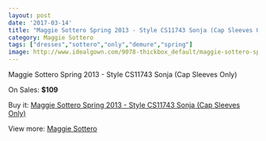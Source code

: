 ```yaml
---
layout: post
date: '2017-03-14'
title: "Maggie Sottero Spring 2013 - Style CS11743 Sonja (Cap Sleeves Only)"
category: Maggie Sottero
tags: ["dresses","sottero","only","demure","spring"]
image: http://www.idealgown.com/9078-thickbox_default/maggie-sottero-spring-2013-style-cs11743-sonja-cap-sleeves-only.jpg
---
```

Maggie Sottero Spring 2013 - Style CS11743 Sonja (Cap Sleeves Only)

On Sales: **$109**
<a href="https://www.idealgown.com/en/maggie-sottero/3784-maggie-sottero-spring-2013-style-cs11743-sonja-cap-sleeves-only.html"><amp-img layout="responsive" width="600" height="600" src="//www.idealgown.com/9078-thickbox_default/maggie-sottero-spring-2013-style-cs11743-sonja-cap-sleeves-only.jpg" alt="Maggie Sottero Spring 2013 - Style CS11743 Sonja (Cap Sleeves Only) 0" /></a>

Buy it: [Maggie Sottero Spring 2013 - Style CS11743 Sonja (Cap Sleeves Only)](https://www.idealgown.com/en/maggie-sottero/3784-maggie-sottero-spring-2013-style-cs11743-sonja-cap-sleeves-only.html "Maggie Sottero Spring 2013 - Style CS11743 Sonja (Cap Sleeves Only)")

View more: [Maggie Sottero](https://www.idealgown.com/en/45-maggie-sottero "Maggie Sottero")